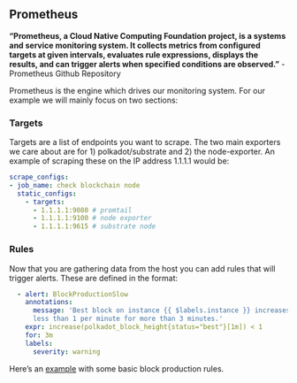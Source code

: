 ## Prometheus

**“Prometheus, a Cloud Native Computing Foundation project, is a systems and service monitoring system. It collects metrics from configured targets at given intervals, evaluates rule expressions, displays the results, and can trigger alerts when specified conditions are observed.”** - Prometheus Github Repository

Prometheus is the engine which drives our monitoring system. For our example we will mainly focus on two sections:

### Targets

Targets are a list of endpoints you want to scrape. The two main exporters we care about are for 1) polkadot/substrate and 2) the node-exporter. An example of scraping these on the IP address 1.1.1.1 would be:

```yaml
scrape_configs:
- job_name: check blockchain node
  static_configs:
    - targets:
      - 1.1.1.1:9080 # promtail
      - 1.1.1.1:9100 # node exporter
      - 1.1.1.1:9615 # substrate node
```

### Rules

Now that you are gathering data from the host you can add rules that will trigger alerts. These are defined in the format: 

```yaml
  - alert: BlockProductionSlow
    annotations:
      message: 'Best block on instance {{ $labels.instance }} increases by
      less than 1 per minute for more than 3 minutes.'
    expr: increase(polkadot_block_height{status="best"}[1m]) < 1
    for: 3m
    labels:
      severity: warning
```

Here’s an [example](https://github.com/ddorgan/substrate-alerting-rules/blob/main/alerting-rules.yaml) with some basic block production rules.